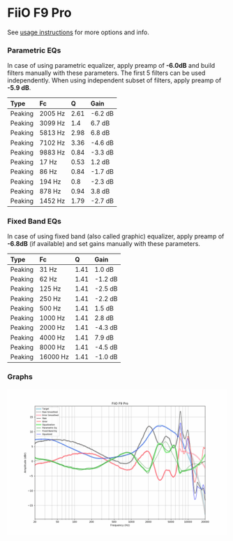 # FiiO F9 Pro
See [usage instructions](https://github.com/jaakkopasanen/AutoEq#usage) for more options and info.

### Parametric EQs
In case of using parametric equalizer, apply preamp of **-6.0dB** and build filters manually
with these parameters. The first 5 filters can be used independently.
When using independent subset of filters, apply preamp of **-5.9 dB**.

| Type    | Fc      |    Q | Gain    |
|:--------|:--------|:-----|:--------|
| Peaking | 2005 Hz | 2.61 | -6.2 dB |
| Peaking | 3099 Hz | 1.4  | 6.7 dB  |
| Peaking | 5813 Hz | 2.98 | 6.8 dB  |
| Peaking | 7102 Hz | 3.36 | -4.6 dB |
| Peaking | 9883 Hz | 0.84 | -3.3 dB |
| Peaking | 17 Hz   | 0.53 | 1.2 dB  |
| Peaking | 86 Hz   | 0.84 | -1.7 dB |
| Peaking | 194 Hz  | 0.8  | -2.3 dB |
| Peaking | 878 Hz  | 0.94 | 3.8 dB  |
| Peaking | 1452 Hz | 1.79 | -2.7 dB |

### Fixed Band EQs
In case of using fixed band (also called graphic) equalizer, apply preamp of **-6.8dB**
(if available) and set gains manually with these parameters.

| Type    | Fc       |    Q | Gain    |
|:--------|:---------|:-----|:--------|
| Peaking | 31 Hz    | 1.41 | 1.0 dB  |
| Peaking | 62 Hz    | 1.41 | -1.2 dB |
| Peaking | 125 Hz   | 1.41 | -2.5 dB |
| Peaking | 250 Hz   | 1.41 | -2.2 dB |
| Peaking | 500 Hz   | 1.41 | 1.5 dB  |
| Peaking | 1000 Hz  | 1.41 | 2.8 dB  |
| Peaking | 2000 Hz  | 1.41 | -4.3 dB |
| Peaking | 4000 Hz  | 1.41 | 7.9 dB  |
| Peaking | 8000 Hz  | 1.41 | -4.5 dB |
| Peaking | 16000 Hz | 1.41 | -1.0 dB |

### Graphs
![](./FiiO%20F9%20Pro.png)